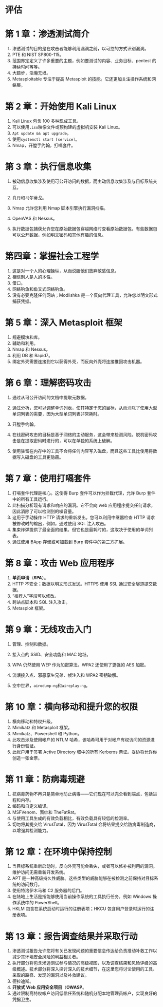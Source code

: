 # 评估

# 第 1 章：渗透测试简介

1.  渗透测试的目的是在攻击者能够利用漏洞之前，以可控的方式识别漏洞。
2.  PTE 和 NIST SP800-115。
3.  范围界定定义了许多重要的主题，例如要测试的内容、业务目标、pentest 的持续时间等等。
4.  大踏步，浩瀚无垠。
5.  Metasploitable 专注于提高 Metasploit 的技能。它还更加关注操作系统和网络层。

# 第 2 章：开始使用 Kali Linux

1.  Kali Linux 包含 100 多种现成工具。
2.  可以使用`.iso`映像文件或预构建的虚拟机安装 Kali Linux。
3.  `Apt update && apt upgrade`。
4.  使用`systemctl start [service]`。
5.  Nmap，开膛手约翰，打嗝套件。

# 第 3 章：执行信息收集

1.  被动信息收集涉及使用可公开访问的数据，而主动信息收集涉及与目标系统交互。
2.  肖丹和马尔蒂戈。

3.  Nmap 允许您利用 Nmap 脚本引擎执行漏洞扫描。
4.  OpenVAS 和 Nessus。
5.  执行数据包捕获允许您在原始数据包穿越网络时查看原始数据包。有些数据包可以公开数据，例如明文密码和其他有趣的信息。

# 第四章：掌握社会工程学

1.  这是对一个人的心理操纵，从而说服他们放弃敏感信息。
2.  相信别人是人的本性。
3.  借口。
4.  网络钓鱼和鱼叉式网络钓鱼。
5.  没有必要克隆任何网站；Modlishka 是一个反向代理工具，允许您以明文形式捕获凭据。

# 第 5 章：深入 Metasploit 框架

1.  规避模块和库。
2.  辅助和利用。
3.  Nmap 和 Nessus。
4.  利用 DB 和 Rapid7。
5.  绑定外壳需要连接到它以获得外壳，而反向外壳将连接推回攻击机器。

# 第 6 章：理解密码攻击

1.  通过从可公开访问的文档中提取元数据。
2.  通过分析，您可以调整单词列表，使其特定于您的目标，从而消除了使用大型单词列表的需要，因为大型单词列表非常耗时。
3.  开膛手约翰。

4.  在线密码攻击的目标是基于网络的主动服务，这会带来检测风险。脱机密码攻击是在提取密码时进行的，可以在单独的系统上破解。

5.  使用驻留在内存中的工具不会将任何内容写入磁盘，而且这些工具比使用将数据写入磁盘的工具更隐蔽。

# 第 7 章：使用打嗝套件

1.  打嗝套件代理是核心。这使得 Burp 套件可以作为拦截代理，允许 Burp 套件中的所有工具运行。
2.  此扫描分析现有请求和响应的漏洞。它不会向 web 应用程序提交任何请求，因此消除了可以检测到的噪音量。
3.  这用于手动操作 HTTP 请求的重新发出。您可以利用中继器检查 HTTP 请求被修改时的输出，例如，通过使用 SQL 注入攻击。
4.  集束炸弹提供了最全面的结果，但它也是最耗时的，这取决于使用的单词列表。
5.  通过使用 BApp 存储或可加载到 Burp 套件中的第三方扩展。

# 第 8 章：攻击 Web 应用程序

1.  **单页申请**（**SPA**）。
2.  HTTP 不安全；数据以明文形式发送。HTTPS 使用 SSL 通过安全隧道提交数据。
3.  “推荐人”字段可以修改。
4.  跨站点脚本和 SQL 注入攻击。
5.  Metasploit 框架。

# 第 9 章：无线攻击入门

1.  管理、控制和数据。
2.  接入点的 SSID、安全功能和 MAC 地址。
3.  WPA 仍然使用 WEP 作为加密算法。WPA2 还使用了更强的 AES 加密。

4.  流氓接入点、邪恶孪生兄弟、帧注入和 WPA2 密钥破解。
5.  空中世界，`airodump-ng`和`aireplay-ng`。

# 第 10 章：横向移动和提升您的权限

1.  横向移动和特权升级。
2.  Mimikatz 和 Metasploit 框架。
3.  Mimikatz、Powershell 和 Python。
4.  此攻击涉及使用帐户的 NTLM 哈希，该哈希可用于对帐户有权访问的资源进行身份验证。
5.  此帐户用于签署 Active Directory 域中的所有 Kerberos 票证。妥协将允许你创造一张金票。

# 第 11 章：防病毒规避

1.  抗病毒药物不再只是简单地防止病毒——它们现在可以完全看到端点，包括进程和内存。
2.  编码和自定义编译。
3.  MSFVenom、面纱和 TheFatRat。
4.  与使用工具生成的有效负载相比，有效负载具有较低的检测率。
5.  切勿将其提交给 VirusTotal，因为 VirusTotal 会将结果提交给防病毒制造商，以增强其检测能力。

# 第 12 章：在环境中保持控制

1.  当目标系统重新启动时，反向外壳可能会丢失，或者可以修补被利用的漏洞。维护访问无需重新开发系统。
2.  APT 是一种高级持久性威胁。这些类型的威胁能够在被检测之前保持对目标系统的访问数月。
3.  使用特洛伊木马和 C2 服务器的后门。
4.  在陆地上生活是指能够使用当前操作系统的工具执行任务，例如 Windows 操作系统中的 PowerShell。
5.  HKLM 包含在系统启动时运行的注册表项；HKCU 包含用户登录时运行的注册表项。

# 第 13 章：报告调查结果并采取行动

1.  渗透测试报告允许您将有关已发现问题的重要信息传达给负责推动补救工作以减少其环境安全风险的利益相关者。
2.  执行部分将包含渗透测试参与情况的高级视图，以及调查结果和风险评级的高级概述。技术部分将深入探讨深入的技术细节，在这里您将讨论使用的工具、采取的路径、发现的漏洞以及补救建议。
3.  德拉迪斯。
4.  **开放式 Web 应用安全项目**（**OWASP**。
5.  通过限制高特权帐户访问低信任系统和随机分配本地管理员帐户，实现良好的凭据卫生。